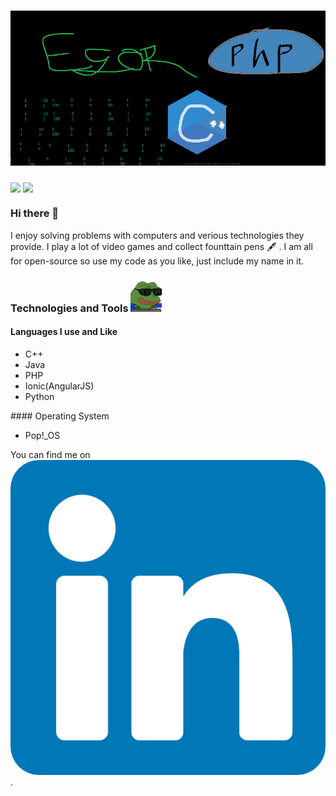 # [![egor kharatyan header](Untitled.png)](http://egor.co.za)

<img align="center" src="https://github-readme-stats.vercel.app/api/top-langs/?username=PurryFury&theme=blue-green" />
<img align="center" src="https://github-readme-stats.vercel.app/api/?username=PurryFury&theme=blue-green" />

### Hi there 👋
I enjoy solving problems with computers and verious technologies they provide. I play a lot of video games and collect founttain pens 🖋️ . I am all for open-source so use my code as you like, just include my name in it.

### Technologies and Tools <img src="hackerman.gif" width="50px"/>
#### Languages I use and Like
<ul>
  <li> C++ </li>
  <li> Java </li>
  <li> PHP </li>
  <li> Ionic(AngularJS) </li>
  <li> Python </li>
</ul>
#### Operating System
<ul>
  <li> Pop!_OS </li>
</ul>



<!-- Actual text -->

You can find me on [![LinkedIn][1.2]][1].

<!-- Icons -->
[1.2]: Linkedin.png (LinkedIn icon without padding)

<!-- Links to your social media accounts -->

[1]: https://www.linkedin.com/in/egor-kharatyan-37a86620b/
<!--
**PurryFury/PurryFury** is a ✨ _special_ ✨ repository because its `README.md` (this file) appears on your GitHub profile.

Here are some ideas to get you started:

- 🔭 I’m currently working on ...
- 🌱 I’m currently learning ...
- 👯 I’m looking to collaborate on ...
- 🤔 I’m looking for help with ...
- 💬 Ask me about ...
- 📫 How to reach me: ...
- 😄 Pronouns: ...
- ⚡ Fun fact: ...
-->
